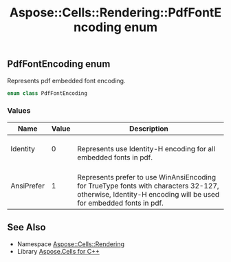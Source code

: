 ﻿---
title: Aspose::Cells::Rendering::PdfFontEncoding enum
linktitle: PdfFontEncoding
second_title: Aspose.Cells for C++ API Reference
description: 'Aspose::Cells::Rendering::PdfFontEncoding enum. Represents pdf embedded font encoding in C++.'
type: docs
weight: 2500
url: /cpp/aspose.cells.rendering/pdffontencoding/
---
## PdfFontEncoding enum


Represents pdf embedded font encoding.

```cpp
enum class PdfFontEncoding
```

### Values

| Name | Value | Description |
| --- | --- | --- |
| Identity | 0 | <br>Represents use Identity-H encoding for all embedded fonts in pdf. |
| AnsiPrefer | 1 | <br>Represents prefer to use WinAnsiEncoding for TrueType fonts with characters 32-127, otherwise, Identity-H encoding will be used for embedded fonts in pdf. |

## See Also

* Namespace [Aspose::Cells::Rendering](../)
* Library [Aspose.Cells for C++](../../)
